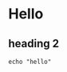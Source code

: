 <html>
  <link rel="stylesheet" href="/assets/css/style.css?v=d393f205f426ac266a3e6034215b600225fbeb93">
</html>

# Hello

## heading 2

```
echo "hello"
```
